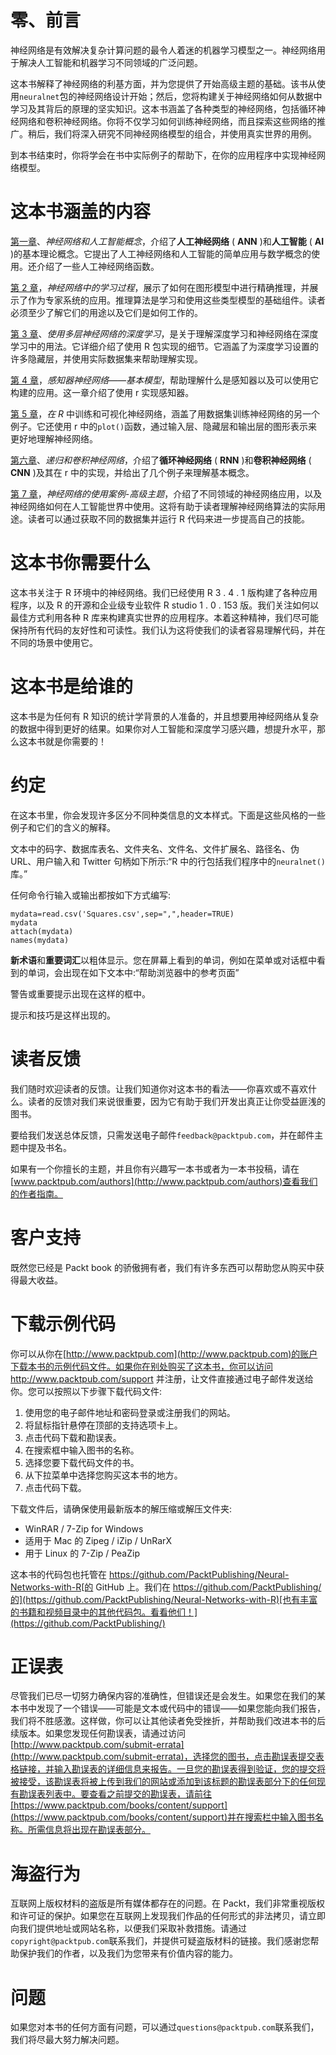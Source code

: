 

# 零、前言

神经网络是有效解决复杂计算问题的最令人着迷的机器学习模型之一。神经网络用于解决人工智能和机器学习不同领域的广泛问题。

这本书解释了神经网络的利基方面，并为您提供了开始高级主题的基础。该书从使用`neuralnet`包的神经网络设计开始；然后，您将构建关于神经网络如何从数据中学习及其背后的原理的坚实知识。这本书涵盖了各种类型的神经网络，包括循环神经网络和卷积神经网络。你将不仅学习如何训练神经网络，而且探索这些网络的推广。稍后，我们将深入研究不同神经网络模型的组合，并使用真实世界的用例。

到本书结束时，你将学会在书中实际例子的帮助下，在你的应用程序中实现神经网络模型。



# 这本书涵盖的内容

[第一章](b283a577-2201-43eb-877c-f281677370bf.xhtml)、*神经网络和人工智能概念*，介绍了**人工神经网络** ( **ANN** )和**人工智能** ( **AI** )的基本理论概念。它提出了人工神经网络和人工智能的简单应用与数学概念的使用。还介绍了一些人工神经网络函数。

[第 2 章](9318274a-72ac-4475-a140-7aaf92253400.xhtml)，*神经网络中的学习过程*，展示了如何在图形模型中进行精确推理，并展示了作为专家系统的应用。推理算法是学习和使用这些类型模型的基础组件。读者必须至少了解它们的用途以及它们是如何工作的。

[第 3 章](b5f75068-f1e3-465e-969d-a8f1ad48378d.xhtml)、*使用多层神经网络的深度学习*，是关于理解深度学习和神经网络在深度学习中的用法。它详细介绍了使用 R 包实现的细节。它涵盖了为深度学习设置的许多隐藏层，并使用实际数据集来帮助理解实现。

[第 4 章](0eca6488-d9c4-4e88-99ea-5650a3f3a998.xhtml)，*感知器神经网络——基本模型*，帮助理解什么是感知器以及可以使用它构建的应用。这一章介绍了使用 r 实现感知器。

[第 5 章](d3905bda-321c-4496-99dc-391f612240f3.xhtml)，*在 R* 中训练和可视化神经网络，涵盖了用数据集训练神经网络的另一个例子。它还使用 r 中的`plot()`函数，通过输入层、隐藏层和输出层的图形表示来更好地理解神经网络。

[第六章](9b6a3094-fd1c-41bd-b334-0bf08eadb9a6.xhtml)、*递归和卷积神经网络*，介绍了**循环神经网络** ( **RNN** )和**卷积神经网络** ( **CNN** )及其在 r 中的实现，并给出了几个例子来理解基本概念。

[第 7 章](e3bdb377-05bc-40d2-87ed-6085861eca56.xhtml)，*神经网络的使用案例-高级主题*，介绍了不同领域的神经网络应用，以及神经网络如何在人工智能世界中使用。这将有助于读者理解神经网络算法的实际用途。读者可以通过获取不同的数据集并运行 R 代码来进一步提高自己的技能。



# 这本书你需要什么

这本书关注于 R 环境中的神经网络。我们已经使用 R 3 . 4 . 1 版构建了各种应用程序，以及 R 的开源和企业级专业软件 R studio 1 . 0 . 153 版。我们关注如何以最佳方式利用各种 R 库来构建真实世界的应用程序。本着这种精神，我们尽可能保持所有代码的友好性和可读性。我们认为这将使我们的读者容易理解代码，并在不同的场景中使用它。



# 这本书是给谁的

这本书是为任何有 R 知识的统计学背景的人准备的，并且想要用神经网络从复杂的数据中得到更好的结果。如果你对人工智能和深度学习感兴趣，想提升水平，那么这本书就是你需要的！



# 约定

在这本书里，你会发现许多区分不同种类信息的文本样式。下面是这些风格的一些例子和它们的含义的解释。

文本中的码字、数据库表名、文件夹名、文件名、文件扩展名、路径名、伪 URL、用户输入和 Twitter 句柄如下所示:“R 中的行包括我们程序中的`neuralnet()`库。”

任何命令行输入或输出都按如下方式编写:

```
mydata=read.csv('Squares.csv',sep=",",header=TRUE)
mydata
attach(mydata)
names(mydata)
```

**新术语**和**重要词汇**以粗体显示。您在屏幕上看到的单词，例如在菜单或对话框中看到的单词，会出现在如下文本中:“帮助浏览器中的参考页面”

警告或重要提示出现在这样的框中。

提示和技巧是这样出现的。



# 读者反馈

我们随时欢迎读者的反馈。让我们知道你对这本书的看法——你喜欢或不喜欢什么。读者的反馈对我们来说很重要，因为它有助于我们开发出真正让你受益匪浅的图书。

要给我们发送总体反馈，只需发送电子邮件`feedback@packtpub.com`，并在邮件主题中提及书名。

如果有一个你擅长的主题，并且你有兴趣写一本书或者为一本书投稿，请在[www.packtpub.com/authors](http://www.packtpub.com/authors)查看我们的作者指南。



# 客户支持

既然您已经是 Packt book 的骄傲拥有者，我们有许多东西可以帮助您从购买中获得最大收益。



# 下载示例代码

你可以从你在[http://www.packtpub.com](http://www.packtpub.com)的账户下载本书的示例代码文件。如果你在别处购买了这本书，你可以访问 http://www.packtpub.com/support 并注册，让文件直接通过电子邮件发送给你。您可以按照以下步骤下载代码文件:

1.  使用您的电子邮件地址和密码登录或注册我们的网站。
2.  将鼠标指针悬停在顶部的支持选项卡上。
3.  点击代码下载和勘误表。
4.  在搜索框中输入图书的名称。
5.  选择您要下载代码文件的书。
6.  从下拉菜单中选择您购买这本书的地方。
7.  点击代码下载。

下载文件后，请确保使用最新版本的解压缩或解压文件夹:

*   WinRAR / 7-Zip for Windows
*   适用于 Mac 的 Zipeg / iZip / UnRarX
*   用于 Linux 的 7-Zip / PeaZip

这本书的代码包也托管在 https://github.com/PacktPublishing/Neural-Networks-with-R[的 GitHub 上。我们在 https://github.com/PacktPublishing/的](https://github.com/PacktPublishing/Neural-Networks-with-R)[也有丰富的书籍和视频目录中的其他代码包。看看他们！](https://github.com/PacktPublishing/)



# 正误表

尽管我们已尽一切努力确保内容的准确性，但错误还是会发生。如果您在我们的某本书中发现了一个错误——可能是文本或代码中的错误——如果您能向我们报告，我们将不胜感激。这样做，你可以让其他读者免受挫折，并帮助我们改进本书的后续版本。如果您发现任何勘误表，请通过访问[http://www.packtpub.com/submit-errata](http://www.packtpub.com/submit-errata)，选择您的图书，点击勘误表提交表格链接，并输入勘误表的详细信息来报告。一旦您的勘误表得到验证，您的提交将被接受，该勘误表将被上传到我们的网站或添加到该标题的勘误表部分下的任何现有勘误表列表中。要查看之前提交的勘误表，请前往[https://www.packtpub.com/books/content/support](https://www.packtpub.com/books/content/support)并在搜索栏中输入图书名称。所需信息将出现在勘误表部分。



# 海盗行为

互联网上版权材料的盗版是所有媒体都存在的问题。在 Packt，我们非常重视版权和许可证的保护。如果您在互联网上发现我们作品的任何形式的非法拷贝，请立即向我们提供地址或网站名称，以便我们采取补救措施。请通过`copyright@packtpub.com`联系我们，并提供可疑盗版材料的链接。我们感谢您帮助保护我们的作者，以及我们为您带来有价值内容的能力。



# 问题

如果您对本书的任何方面有问题，可以通过`questions@packtpub.com`联系我们，我们将尽最大努力解决问题。
